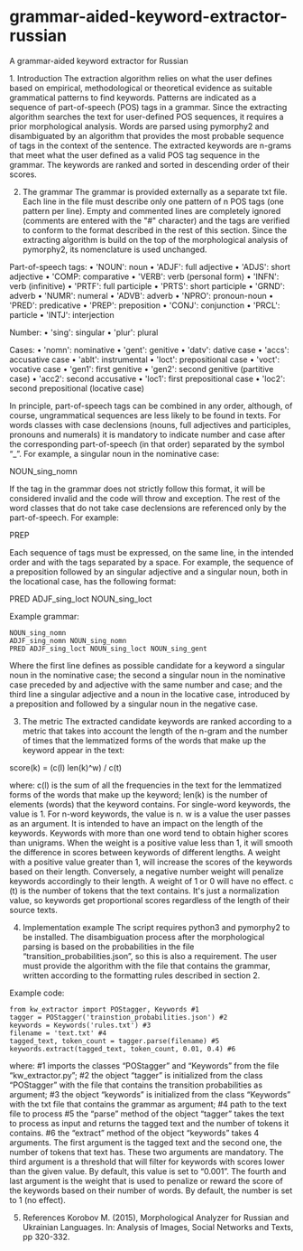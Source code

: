 # grammar-aided-keyword-extractor-russian
A grammar-aided keyword extractor for Russian

1. Introduction
The extraction algorithm relies on what the user defines based on empirical, methodological or theoretical evidence as suitable grammatical patterns to find keywords. Patterns are indicated as a sequence of part-of-speech (POS) tags in a grammar.
Since the extracting algorithm searches the text for user-defined POS sequences, it requires a prior morphological analysis. Words are parsed using pymorphy2 and disambiguated by an algorithm that provides the most probable sequence of tags in the context of the sentence. 
The extracted keywords are n-grams that meet what the user defined as a valid POS tag sequence in the grammar. The keywords are ranked and sorted in descending order of their scores.

2. The grammar
The grammar is provided externally as a separate txt file. Each line in the file must describe only one pattern of n POS tags (one pattern per line). Empty and commented lines are completely ignored (comments are entered with the "#" character) and the tags are verified to conform to the format described in the rest of this section.
Since the extracting algorithm is build on the top of the morphological analysis of pymorphy2, its nomenclature is used unchanged.

Part-of-speech tags: 
    • 'NOUN': noun
    • 'ADJF': full adjective
    • 'ADJS': short adjective
    • 'COMP: comparative
    • 'VERB': verb (personal form)
    • 'INFN': verb (infinitive)
    • 'PRTF': full participle
    • 'PRTS': short participle
    • 'GRND': adverb
    • 'NUMR': numeral
    • 'ADVB': adverb
    • 'NPRO': pronoun-noun
    • 'PRED': predicative
    • 'PREP': preposition
    • 'CONJ': conjunction
    • 'PRCL': particle
    • 'INTJ': interjection

Number:
    • 'sing': singular
    • 'plur': plural

Cases:
    • 'nomn': nominative
    • 'gent': genitive
    • 'datv': dative case
    • 'accs': accusative case
    • 'ablt': instrumental
    • 'loct': prepositional case
    • 'voct': vocative case
    • 'gen1': first genitive
    • 'gen2': second genitive (partitive case)
    • 'acc2': second accusative
    • 'loc1': first prepositional case
    • 'loc2': second prepositional (locative case)

In principle, part-of-speech tags can be combined in any order, although, of course, ungrammatical sequences are less likely to be found in texts. For words classes with case declensions (nouns, full adjectives and participles, pronouns and numerals) it is mandatory to indicate number and case after the corresponding part-of-speech (in that order) separated by the symbol “_”. For example, a singular noun in the nominative case:

NOUN_sing_nomn

If the tag in the grammar does not strictly follow this format, it will be considered invalid and the code will throw and exception. The rest of the word classes that do not take case declensions are referenced only by the part-of-speech. For example:

PREP

Each sequence of tags must be expressed, on the same line, in the intended order and with the tags separated by a space. For example, the sequence of a preposition followed by an singular adjective and a singular noun, both in the locational case, has the following format:

PRED ADJF_sing_loct NOUN_sing_loct

Example grammar:
```
NOUN_sing_nomn
ADJF_sing_nomn NOUN_sing_nomn
PRED ADJF_sing_loct NOUN_sing_loct NOUN_sing_gent
```

Where the first line defines as possible candidate for a keyword a singular noun in the nominative case; the second a singular noun in the nominative case preceded by and adjective with the same number and case; and the third line a singular adjective and a noun in the locative case, introduced by a preposition and followed by a singular noun in the negative case.

3. The metric
The extracted candidate keywords are ranked according to a metric that takes into account the length of the n-gram and the number of times that the lemmatized forms of the words that make up the keyword appear in the text:

score(k) = (c(l) len(k)^w) / c(t)

where:
c(l) is the sum of all the frequencies in the text for the lemmatized forms of the words that make up the keyword;
len(k) is the number of elements (words) that the keyword contains. For single-word keywords, the value is 1. For n-word keywords, the value is n.
w is a value the user passes as an argument. It is intended to have an impact on the length of the keywords. Keywords with more than one word tend to obtain higher scores than unigrams. When the weight is a positive value less than 1, it will smooth the difference in scores between keywords of different lengths. A weight with a positive value greater than 1, will increase the scores of the keywords based on their length. Conversely, a negative number weight will penalize keywords accordingly to their length. A weight of 1 or 0 will have no effect.
c (t) is the number of tokens that the text contains. It's just a normalization value, so keywords get proportional scores regardless of the length of their source texts.

4. Implementation example
The script requires python3 and pymorphy2 to be installed. The  disambiguation process after the morphological parsing is based on the probabilities in the file “transition_probabilities.json”, so this is also a requirement. The user must provide the algorithm with the file that contains the grammar, written according to the formatting rules described in section 2.

Example code:
```
from kw_extractor import POStagger, Keywords #1
tagger = POStagger('trainstion_probabilities.json') #2
keywords = Keywords('rules.txt') #3
filename = 'text.txt' #4
tagged_text, token_count = tagger.parse(filename) #5
keywords.extract(tagged_text, token_count, 0.01, 0.4) #6
```
where:
#1 imports the classes “POStagger” and “Keywords” from the file “kw_extractor.py”;
#2 the object “tagger” is initialized from the class “POStagger” with the file that contains the transition probabilities as argument;
#3 the object “keywords” is initialized from the class “Keywords” with the txt file that contains the grammar as argument;
#4 path to the text file to process
#5 the “parse” method of the object “tagger” takes the text to process as input and returns the tagged text and the number of tokens it contains.
#6 the “extract” method of the object “keywords” takes 4 arguments. The first argument is the tagged text and the second one, the number of tokens that text has. These two arguments are mandatory. The third argument is a threshold that will filter for keywords with scores lower than the given value. By default, this value is set to “0.001”. The fourth and last argument is the weight that is used to penalize or reward the score of the keywords based on their number of words. By default, the number is set to 1 (no effect).


5. References
Korobov M. (2015), Morphological Analyzer for Russian and Ukrainian Languages. In: Analysis of Images, Social Networks and Texts, pp 320-332.

